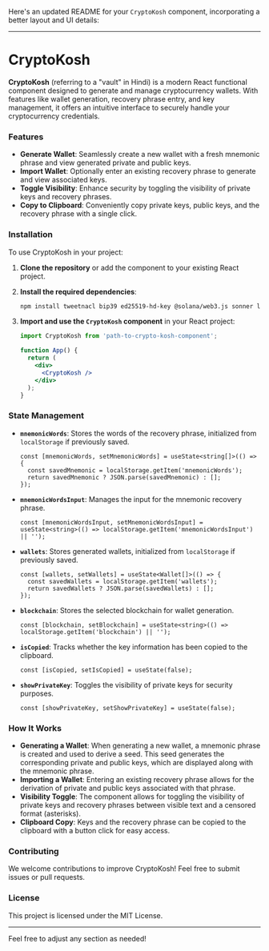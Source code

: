 Here's an updated README for your `CryptoKosh` component, incorporating a better layout and UI details:

---

# CryptoKosh

**CryptoKosh** (referring to a "vault" in Hindi) is a modern React functional component designed to generate and manage cryptocurrency wallets. With features like wallet generation, recovery phrase entry, and key management, it offers an intuitive interface to securely handle your cryptocurrency credentials.

### Features

- **Generate Wallet**: Seamlessly create a new wallet with a fresh mnemonic phrase and view generated private and public keys.
- **Import Wallet**: Optionally enter an existing recovery phrase to generate and view associated keys.
- **Toggle Visibility**: Enhance security by toggling the visibility of private keys and recovery phrases.
- **Copy to Clipboard**: Conveniently copy private keys, public keys, and the recovery phrase with a single click.

### Installation

To use CryptoKosh in your project:

1. **Clone the repository** or add the component to your existing React project.

2. **Install the required dependencies**:

    ```bash
    npm install tweetnacl bip39 ed25519-hd-key @solana/web3.js sonner lucide-react
    ```

3. **Import and use the `CryptoKosh` component** in your React project:

    ```jsx
    import CryptoKosh from 'path-to-crypto-kosh-component';
    
    function App() {
      return (
        <div>
          <CryptoKosh />
        </div>
      );
    }
    ```

### State Management

- **`mnemonicWords`**: Stores the words of the recovery phrase, initialized from `localStorage` if previously saved.

    ```tsx
    const [mnemonicWords, setMnemonicWords] = useState<string[]>(() => {
      const savedMnemonic = localStorage.getItem('mnemonicWords');
      return savedMnemonic ? JSON.parse(savedMnemonic) : [];
    });
    ```

- **`mnemonicWordsInput`**: Manages the input for the mnemonic recovery phrase.

    ```tsx
    const [mnemonicWordsInput, setMnemonicWordsInput] = useState<string>(() => localStorage.getItem('mnemonicWordsInput') || '');
    ```

- **`wallets`**: Stores generated wallets, initialized from `localStorage` if previously saved.

    ```tsx
    const [wallets, setWallets] = useState<Wallet[]>(() => {
      const savedWallets = localStorage.getItem('wallets');
      return savedWallets ? JSON.parse(savedWallets) : [];
    });
    ```

- **`blockchain`**: Stores the selected blockchain for wallet generation.

    ```tsx
    const [blockchain, setBlockchain] = useState<string>(() => localStorage.getItem('blockchain') || '');
    ```

- **`isCopied`**: Tracks whether the key information has been copied to the clipboard.

    ```tsx
    const [isCopied, setIsCopied] = useState(false);
    ```

- **`showPrivateKey`**: Toggles the visibility of private keys for security purposes.

    ```tsx
    const [showPrivateKey, setShowPrivateKey] = useState(false);
    ```

### How It Works

- **Generating a Wallet**: When generating a new wallet, a mnemonic phrase is created and used to derive a seed. This seed generates the corresponding private and public keys, which are displayed along with the mnemonic phrase.
- **Importing a Wallet**: Entering an existing recovery phrase allows for the derivation of private and public keys associated with that phrase.
- **Visibility Toggle**: The component allows for toggling the visibility of private keys and recovery phrases between visible text and a censored format (asterisks).
- **Clipboard Copy**: Keys and the recovery phrase can be copied to the clipboard with a button click for easy access.

### Contributing

We welcome contributions to improve CryptoKosh! Feel free to submit issues or pull requests.

### License

This project is licensed under the MIT License.

---

Feel free to adjust any section as needed!